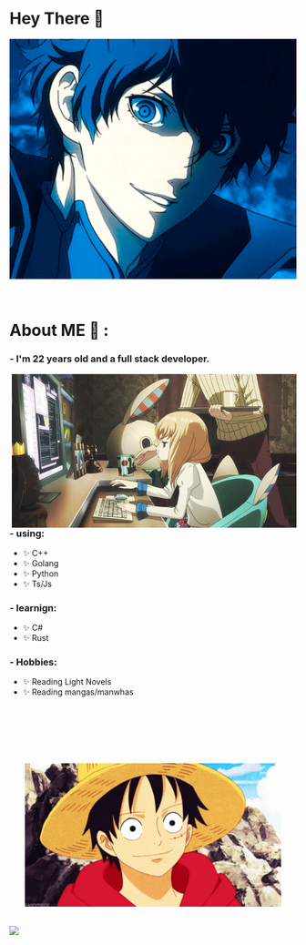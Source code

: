 # Hey There 👋

<div align="center">
  <img hight="300" width="700" alt="GIF" align="center" src="https://github.com/KuroshiD/KuroshiD/blob/main/giphy.gif">
</div>
</br>
</br>

# About ME 💬 :

### - I'm 22 years old and a full stack developer.

<img hight="400" width="500" alt="GIF" align="right" src="https://github.com/KuroshiD/KuroshiD/blob/main/e18518c6d24257c6fb02e3c95a862d85.gif">

### - using:

- ✨ C++
- ✨ Golang
- ✨ Python
- ✨ Ts/Js
  
### - learnign:

- ✨ C#
- ✨ Rust



### - Hobbies:

- ✨ Reading Light Novels
- ✨ Reading mangas/manwhas

</br>
</br>
</br>

</br>
</br>
</br>

<div align="center">
   <img hight="320" width="450" align="center" alt="GIF" src="https://github.com/KuroshiD/KuroshiD/blob/main/gi3.gif">
</div>

</br>
</br>

<div align="center" >  
  <div style="display:flex;" />
    <a href="https://github.com/anuraghazra/github-readme-stats"> 
      <img src="https://github-readme-stats.vercel.app/api?username=KuroshiD&theme=dracula" />
    </a>
   </div>
</div>
